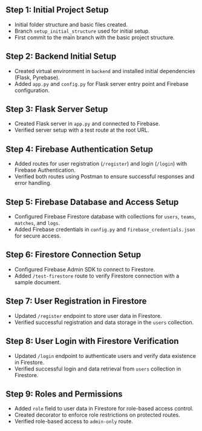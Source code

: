 ## Step 1: Initial Project Setup
- Initial folder structure and basic files created.
- Branch `setup_initial_structure` used for initial setup.
- First commit to the main branch with the basic project structure.

## Step 2: Backend Initial Setup
- Created virtual environment in `backend` and installed initial dependencies (Flask, Pyrebase).
- Added `app.py` and `config.py` for Flask server entry point and Firebase configuration.

## Step 3: Flask Server Setup
- Created Flask server in `app.py` and connected to Firebase.
- Verified server setup with a test route at the root URL.

## Step 4: Firebase Authentication Setup
- Added routes for user registration (`/register`) and login (`/login`) with Firebase Authentication.
- Verified both routes using Postman to ensure successful responses and error handling.

## Step 5: Firebase Database and Access Setup
- Configured Firebase Firestore database with collections for `users`, `teams`, `matches`, and `logs`.
- Added Firebase credentials in `config.py` and `firebase_credentials.json` for secure access.

## Step 6: Firestore Connection Setup
- Configured Firebase Admin SDK to connect to Firestore.
- Added `/test-firestore` route to verify Firestore connection with a sample document.

## Step 7: User Registration in Firestore
- Updated `/register` endpoint to store user data in Firestore.
- Verified successful registration and data storage in the `users` collection.

## Step 8: User Login with Firestore Verification
- Updated `/login` endpoint to authenticate users and verify data existence in Firestore.
- Verified successful login and data retrieval from `users` collection in Firestore.

## Step 9: Roles and Permissions
- Added `role` field to user data in Firestore for role-based access control.
- Created decorator to enforce role restrictions on protected routes.
- Verified role-based access to `admin-only` route.
